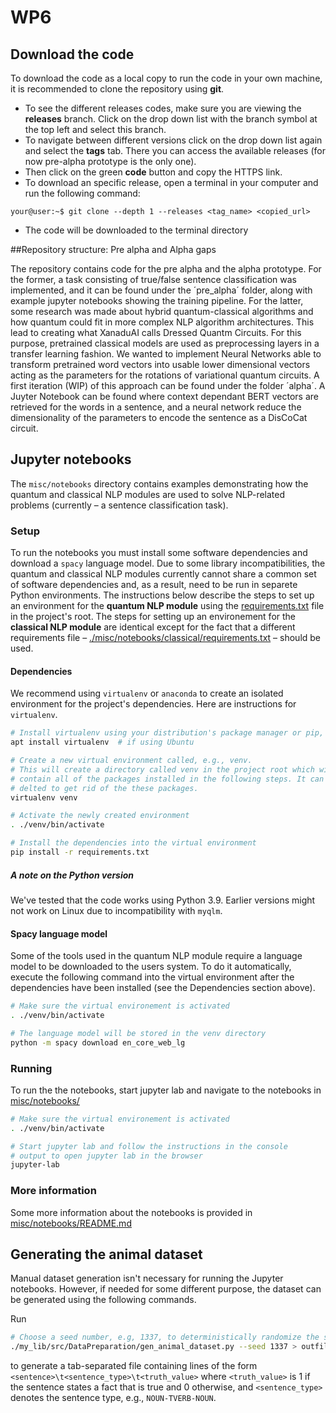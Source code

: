 # WP6

## Download the code
To download the code as a local copy to run the code in your own machine, it is recommended to clone the repository using **git**.

 * To see the different releases codes, make sure you are viewing the **releases** branch. Click on the drop down list with the branch symbol at the top left and select this branch. 
 * To navigate between different versions click on the drop down list again and select the **tags** tab. There you can access the available releases (for now pre-alpha prototype is the only one).
 * Then click on the green **code** button and copy the HTTPS link.
 * To download an specific release, open a terminal in your computer and run the following command: 
```console
your@user:~$ git clone --depth 1 --releases <tag_name> <copied_url>
```
 * The code will be downloaded to the terminal directory

##Repository structure: Pre alpha and Alpha gaps

The repository contains code for the pre alpha and the alpha prototype. For the former, a task consisting of true/false sentence classification was implemented, and
it can be found under the ´pre_alpha´ folder, along with example jupyter notebooks showing the training pipeline.
For the latter, some research was made about hybrid quantum-classical algorithms and how quantum could fit in more complex NLP algorithm architectures. This lead to
creating what XanaduAI calls Dressed Quantm Circuits. For this purpose, pretrained classical models are used as preprocessing layers in a transfer learning fashion. 
We wanted to implement Neural Networks able to transform pretrained word vectors into usable lower dimensional vectors acting as the parameters for the rotations of
variational quantum circuits. A first iteration (WIP) of this approach can be found under the folder ´alpha´. A Juyter Notebook can be found where context dependant BERT vectors 
are retrieved for the words in a sentence, and a neural network reduce the dimensionality of the parameters to encode the sentence as a DisCoCat circuit.


## Jupyter notebooks

The `misc/notebooks` directory contains examples demonstrating how the quantum
and classical NLP modules are used to solve NLP-related problems (currently – a
sentence classification task).

### Setup
To run the notebooks you must install some software dependencies and download a
`spacy` language model. Due to some library incompatibilities, the quantum and
classical NLP modules currently cannot share a common set of software
dependencies and, as a result, need to be run in separete Python environments.
The instructions below describe the steps to set up an environment for the
**quantum NLP module** using the [requirements.txt](./requirements.txt) file in
the project's root. The steps for setting up an environement for the **classical
NLP module** are identical except for the fact that a different requirements
file –
[./misc/notebooks/classical/requirements.txt](./misc/notebooks/classical/requirements.txt)
– should be used.

#### Dependencies
We recommend using `virtualenv` or `anaconda` to create an isolated environment
for the project's dependencies. Here are instructions for `virtualenv`.

```sh
# Install virtualenv using your distribution's package manager or pip, e.g.,
apt install virtualenv  # if using Ubuntu

# Create a new virtual environment called, e.g., venv.
# This will create a directory called venv in the project root which will
# contain all of the packages installed in the following steps. It can be safelly
# delted to get rid of the these packages.
virtualenv venv

# Activate the newly created environment
. ./venv/bin/activate

# Install the dependencies into the virtual environment
pip install -r requirements.txt
```

##### A note on the Python version
We've tested that the code works using Python 3.9. Earlier versions might not
work on Linux due to incompatibility with `myqlm`.

#### Spacy language model
Some of the tools used in the quantum NLP module require a language model to be downloaded to
the users system. To do it automatically, execute the following command into the
virtual environment after the dependencies have been installed (see the
Dependencies section above).

```sh
# Make sure the virtual environement is activated
. ./venv/bin/activate

# The language model will be stored in the venv directory
python -m spacy download en_core_web_lg
```

### Running
To run the the notebooks, start jupyter lab and navigate to the notebooks in
[misc/notebooks/](./misc/notebooks/)

```sh
# Make sure the virtual environement is activated
. ./venv/bin/activate

# Start jupyter lab and follow the instructions in the console
# output to open jupyter lab in the browser
jupyter-lab
```

### More information
Some more information about the notebooks is provided in
[misc/notebooks/README.md](./misc/notebooks/README.md)

## Generating the animal dataset
Manual dataset generation isn't necessary for running the Jupyter notebooks.
However, if needed for some different purpose, the dataset can be generated
using the following commands.

Run
```sh
# Choose a seed number, e.g, 1337, to deterministically randomize the sentence order
./my_lib/src/DataPreparation/gen_animal_dataset.py --seed 1337 > outfile
```
to generate a tab-separated file containing lines of the form
`<sentence>\t<sentence_type>\t<truth_value>` where `<truth_value>` is 1 if the sentence states a
fact that is true and 0 otherwise, and `<sentence_type>` denotes the sentence type, e.g., `NOUN-TVERB-NOUN`.
